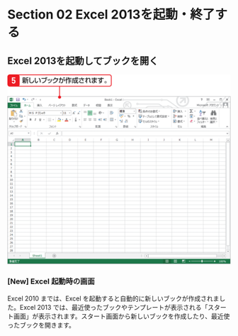 # Section 02 Excel 2013を起動・終了する

## Excel 2013を起動してブックを開く

![](004.png)

### [New] Excel 起動時の画面

Excel 2010 までは、Excel を起動すると自動的に新しいブックが作成されました。Excel 2013 では、最近使ったブックやテンプレートが表示される「スタート画面」が表示されます。スタート画面から新しいブックを作成したり、最近使ったブックを開きます。
